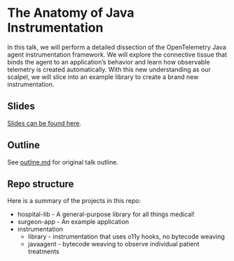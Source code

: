 # The Anatomy of Java Instrumentation

In this talk, we will perform a detailed dissection of the OpenTelemetry Java agent instrumentation
framework. We will explore the connective tissue that binds the agent to an application’s behavior and
learn how observable telemetry is created automatically. With this new understanding as our scalpel, 
we will slice into an example library to create a brand new instrumentation.

## Slides

[Slides can be found here](https://docs.google.com/presentation/d/1hvnzgTDvQGLGS97ffQhdoJ-WBw3iPywUfG12oRomStE/edit?usp=sharing).

## Outline

See [outline.md](outline.md) for original talk outline.

## Repo structure

Here is a summary of the projects in this repo:

* hospital-lib - A general-purpose library for all things medical!
* surgeon-app - An example application 
* instrumentation
  * library - instrumentation that uses o11y hooks, no bytecode weaving
  * javaagent - bytecode weaving to observe individual patient treatments